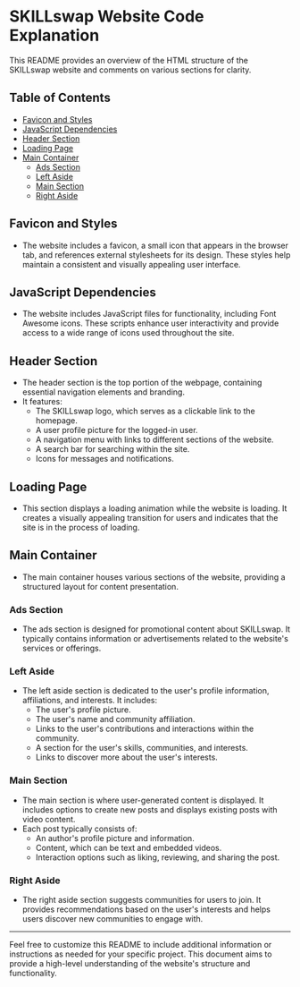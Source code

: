 # SKILLswap Website Code Explanation

This README provides an overview of the HTML structure of the SKILLswap website and comments on various sections for clarity.

## Table of Contents

- [Favicon and Styles](#favicon-and-styles)
- [JavaScript Dependencies](#javascript-dependencies)
- [Header Section](#header-section)
- [Loading Page](#loading-page)
- [Main Container](#main-container)
  - [Ads Section](#ads-section)
  - [Left Aside](#left-aside)
  - [Main Section](#main-section)
  - [Right Aside](#right-aside)

## Favicon and Styles

- The website includes a favicon, a small icon that appears in the browser tab, and references external stylesheets for its design. These styles help maintain a consistent and visually appealing user interface.

## JavaScript Dependencies

- The website includes JavaScript files for functionality, including Font Awesome icons. These scripts enhance user interactivity and provide access to a wide range of icons used throughout the site.

## Header Section

- The header section is the top portion of the webpage, containing essential navigation elements and branding.
- It features:
  - The SKILLswap logo, which serves as a clickable link to the homepage.
  - A user profile picture for the logged-in user.
  - A navigation menu with links to different sections of the website.
  - A search bar for searching within the site.
  - Icons for messages and notifications.

## Loading Page

- This section displays a loading animation while the website is loading. It creates a visually appealing transition for users and indicates that the site is in the process of loading.

## Main Container

- The main container houses various sections of the website, providing a structured layout for content presentation.

### Ads Section

- The ads section is designed for promotional content about SKILLswap. It typically contains information or advertisements related to the website's services or offerings.

### Left Aside

- The left aside section is dedicated to the user's profile information, affiliations, and interests. It includes:
  - The user's profile picture.
  - The user's name and community affiliation.
  - Links to the user's contributions and interactions within the community.
  - A section for the user's skills, communities, and interests.
  - Links to discover more about the user's interests.

### Main Section

- The main section is where user-generated content is displayed. It includes options to create new posts and displays existing posts with video content.
- Each post typically consists of:
  - An author's profile picture and information.
  - Content, which can be text and embedded videos.
  - Interaction options such as liking, reviewing, and sharing the post.

### Right Aside

- The right aside section suggests communities for users to join. It provides recommendations based on the user's interests and helps users discover new communities to engage with.

---

Feel free to customize this README to include additional information or instructions as needed for your specific project. This document aims to provide a high-level understanding of the website's structure and functionality.
